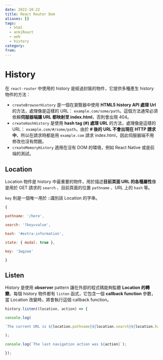 ```yaml
---
date: 2022-10-22
title: React Router Dom
aliases: []
tags:
  - html
  - ankiReact
  - web
  - history
category: 
from: 
---
```

# History


在 `react-router` 中使用的 history 是經過封裝的物件，它提供多種產生 history 物件的方法：

-   `createBrowserHistory` 是一個在瀏覽器中使用 **HTML5 history API 處理 Url**的方法，處理像是這樣的 URL： `example.com/some/path`。這個方法通常必須依賴**伺服器端讓 URL 都映射至 index.html**，否則會出現 404。
-   `createHashHistory` 是使用 **hash tag (#) 處理 URL** 的方法，處理像是這樣的 URL： `example.com/#/some/path`。由於 **# 後的 URL 不會出現在 HTTP 請求中**，所以在請求時都是用 `example.com` 請求 index.html，因此伺服器端不用修改也沒有問題。
-   `createMemoryHistory` 適用在沒有 DOM 的環境，例如 React Native 或是前端的測試。
## Location

Location 物件是 history 中最重要的物件，用於描述**目前頁面 URL 的各種屬性**像是用於 GET 請求的 `search` 、目前頁面的位置 `pathname` 、URL 上的 `hash` 等。

`key` 則是一個唯一用於 ::識別該 Location 的字串。
<!--SR:!2022-10-25,3,250-->
```js
{

pathname: '/here',

search: '?key=value',

hash: '#extra-information',

state: { modal: true },

key: '3wgzwe'

}
```
## Listen

History 是使用 **observer** pattern 讓在外部的程式碼能夠監聽 **Location 的轉變**。每個 history 物件都有 `listen` 函式，它包含一個 **callback function** 參數，當 Location 改變時，將會執行這個 callback function。
```js
history.listen((location, action) => {

console.log(

`The current URL is ${location.pathname}${location.search}${location.hash}`

);

console.log(`The last navigation action was ${action}`);

});
```
<!--SR:!2022-10-25,3,250-->
